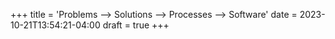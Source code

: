 +++
title = 'Problems --> Solutions --> Processes --> Software'
date = 2023-10-21T13:54:21-04:00
draft = true
+++
